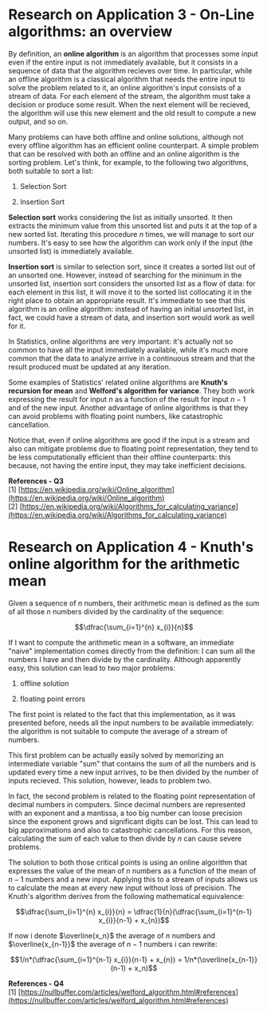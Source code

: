 <script type="text/javascript" id="MathJax-script" async
  src="https://cdn.jsdelivr.net/npm/mathjax@3/es5/tex-mml-chtml.js">
</script>
<script>
  MathJax = {
    tex: {
      inlineMath: [['$', '$']]
    }
  };
</script>

# Research on Application 3 - On-Line algorithms: an overview

By definition, an **online algorithm** is an algorithm that processes some input even if the entire input is not immediately available, but it consists in a sequence of data that the algorithm recieves over time. In particular, while an offline algorithm is a classical algorithm that needs the entire input to solve the problem related to it, an online algorithm's input consists of a stream of data. For each element of the stream, the algorithm must take a decision or produce some result. When the next element will be recieved, the algorithm will use this new element and the old result to compute a new output, and so on.

Many problems can have both offline and online solutions, although not every offline algorithm has an efficient online counterpart. A simple problem that can be resolved with both an offline and an online algorithm is the sorting problem. Let's think, for example, to the following two algorithms, both suitable to sort a list:

1. Selection Sort

2. Insertion Sort

**Selection sort** works considering the list as initially unsorted. It then extracts the minimum value from this unsorted list and puts it at the top of a new sorted list. Iterating this procedure $n$ times, we will manage to sort our numbers. It's easy to see how the algorithm can work only if the input (the unsorted list) is immediately available.

**Insertion sort** is similar to selection sort, since it creates a sorted list out of an unsorted one. However, instead of searching for the minimum in the unsorted list, insertion sort considers the unsorted list as a flow of data: for each element in this list, it will move it to the sorted list collocating it in the right place to obtain an appropriate result. It's immediate to see that this algorithm is an online algorithm: instead of having an initial unsorted list, in fact, we could have a stream of data, and insertion sort would work as well for it.

In Statistics, online algorithms are very important: it's actually not so common to have all the input immediately available, while it's much more common that the data to analyze arrive in a continuous stream and that the result produced must be updated at any iteration.

Some examples of Statistics' related online algorithms are **Knuth's recursion for mean** and **Welford's algorithm for variance**. They both work expressing the result for input $n$ as a function of the result for input $n-1$ and of the new input. Another advantage of online algorithms is that they can avoid problems with floating point numbers, like catastrophic cancellation.

Notice that, even if online algorithms are good if the input is a stream and also can mitigate problems due to floating point representation, they tend to be less computationally efficient than their offline counterparts: this because, not having the entire input, they may take inefficient decisions.


**References - Q3** \
[1] [https://en.wikipedia.org/wiki/Online_algorithm](https://en.wikipedia.org/wiki/Online_algorithm) \
[2] [https://en.wikipedia.org/wiki/Algorithms_for_calculating_variance](https://en.wikipedia.org/wiki/Algorithms_for_calculating_variance)

# Research on Application 4 - Knuth's online algorithm for the arithmetic mean

Given a sequence of $n$ numbers, their arithmetic mean is defined as the sum of all those $n$ numbers divided by the cardinality of the sequence:

$$\dfrac{\sum_{i=1}^{n} x_{i}}{n}$$

If I want to compute the arithmetic mean in a software, an immediate "naive" implementation comes directly from the definition: I can sum all the numbers I have and then divide by the cardinality. Although apparently easy, this solution can lead to two major problems:

1. offline solution

2. floating point errors

The first point is related to the fact that this implementation, as it was presented before, needs all the input numbers to be available immediately: the algorithm is not suitable to compute the average of a stream of numbers.

This first problem can be actually easily solved by memorizing an intermediate variable "sum" that contains the sum of all the numbers and is updated every time a new input arrives, to be then divided by the number of inputs recieved. This solution, however, leads to problem two.

In fact, the second problem is related to the floating point representation of decimal numbers in computers. Since decimal numbers are represented with an exponent and a mantissa, a too big number can loose precision since the exponent grows and significant digits can be lost. This can lead to big approximations and also to catastrophic cancellations. For this reason, calculating the sum of each value to then divide by $n$ can cause severe problems.

The solution to both those critical points is using an online algorithm that expresses the value of the mean of $n$ numbers as a function of the mean of $n-1$ numbers and a new input. Applying this to a stream of inputs allows us to calculate the mean at every new input without loss of precision. The Knuth's algorithm derives from the following mathematical equivalence:

$$\dfrac{\sum_{i=1}^{n} x_{i}}{n} = \dfrac{1}{n}(\dfrac{\sum_{i=1}^{n-1} x_{i}}{n-1} + x_{n})$$

If now i denote $\overline{x_n}$ the average of $n$ numbers and $\overline{x_{n-1}}$ the average of $n-1$ numbers i can rewrite:

$$1/n*(\dfrac{\sum_{i=1}^{n-1} x_{i}}{n-1} + x_{n}) = 1/n*(\overline{x_{n-1}}(n-1) + x_n)$$

**References - Q4** \
[1] [https://nullbuffer.com/articles/welford_algorithm.html#references](https://nullbuffer.com/articles/welford_algorithm.html#references)